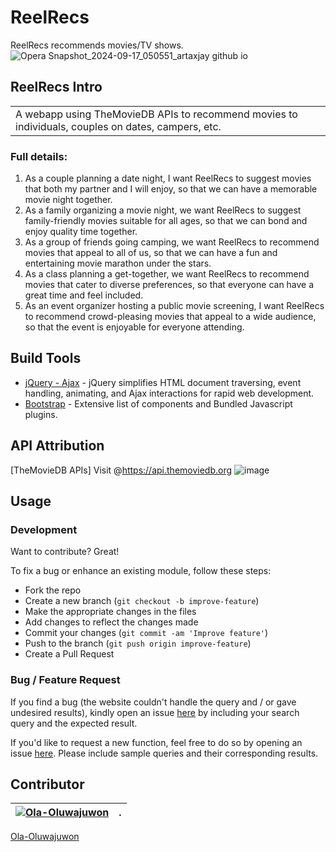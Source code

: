 # ReelRecs
ReelRecs recommends movies/TV shows.
![Opera Snapshot_2024-09-17_050551_artaxjay github io](https://github.com/user-attachments/assets/afa7ee56-2948-4fd3-9554-a849987b7cab)

## ReelRecs Intro
<table>
<tr>
<td>
  A webapp using TheMovieDB APIs to recommend movies to individuals, couples on dates, campers, etc.
</td>
</tr>
</table>

### Full details:
  1. As a couple planning a date night, I want ReelRecs to suggest movies that both my partner and I will enjoy, so
that we can have a memorable movie night together.
2. As a family organizing a movie night, we want ReelRecs to suggest family-friendly movies suitable for all ages, so
that we can bond and enjoy quality time together.
3. As a group of friends going camping, we want ReelRecs to recommend movies that appeal to all of us, so that we
can have a fun and entertaining movie marathon under the stars.
4. As a class planning a get-together, we want ReelRecs to recommend movies that cater to diverse preferences, so
that everyone can have a great time and feel included.
5. As an event organizer hosting a public movie screening, I want ReelRecs to recommend crowd-pleasing movies
that appeal to a wide audience, so that the event is enjoyable for everyone attending.

## Build Tools

- [jQuery - Ajax](http://www.w3schools.com/jquery/jquery_ref_ajax.asp) - jQuery simplifies HTML document traversing, event handling, animating, and Ajax interactions for rapid web development.
- [Bootstrap](http://getbootstrap.com/) - Extensive list of components and  Bundled Javascript plugins.

## API Attribution
[TheMovieDB APIs]
Visit @https://api.themoviedb.org
![image](https://github.com/user-attachments/assets/5d88cde3-ad87-495e-817e-ce23fb672dac)

## Usage 

### Development
Want to contribute? Great!

To fix a bug or enhance an existing module, follow these steps:

- Fork the repo
- Create a new branch (`git checkout -b improve-feature`)
- Make the appropriate changes in the files
- Add changes to reflect the changes made
- Commit your changes (`git commit -am 'Improve feature'`)
- Push to the branch (`git push origin improve-feature`)
- Create a Pull Request 

### Bug / Feature Request

If you find a bug (the website couldn't handle the query and / or gave undesired results), kindly open an issue [here](https://github.com/ArtaxJay/ReelRecs/issues/new) by including your search query and the expected result.

If you'd like to request a new function, feel free to do so by opening an issue [here](https://github.com/ArtaxJay/ReelRecs/issues/new). Please include sample queries and their corresponding results.

## Contributor
[![Ola-Oluwajuwon](https://avatars.githubusercontent.com/u/102841857?v=4&s=144)](https://github.com/Ola-Oluwajuwon) | .
---|---
[Ola-Oluwajuwon](https://github.com/Ola-Oluwajuwon)


